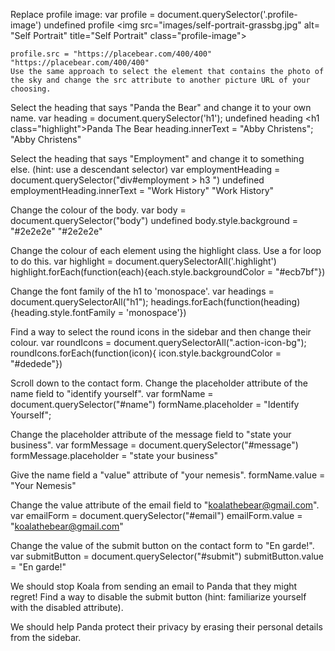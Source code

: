 Replace profile image:
    var profile = document.querySelector('.profile-image')
    undefined
    profile
    <img src=​"images/​self-portrait-grassbg.jpg" alt=​"Self Portrait" title=​"Self Portrait" class=​"profile-image">​

    profile.src = "https://placebear.com/400/400"
    "https://placebear.com/400/400"
    Use the same approach to select the element that contains the photo of the sky and change the src attribute to another picture URL of your choosing.

Select the heading that says "Panda the Bear" and change it to your own name.
    var heading = document.querySelector('h1');
    undefined
    heading
    <h1 class=​"highlight">​Panda The Bear​</h1>​
    heading.innerText = "Abby Christens";
    "Abby Christens"


Select the heading that says "Employment" and change it to something else. (hint: use a descendant selector)
    var employmentHeading = document.querySelector("div#employment > h3 ")
    undefined
    employmentHeading.innerText = "Work History"
    "Work History"


Change the colour of the body.
    var body = document.querySelector("body")
    undefined
    body.style.background = "#2e2e2e"
    "#2e2e2e"

Change the colour of each element using the highlight class. Use a for loop to do this.
    var highlight = document.querySelectorAll('.highlight')
    highlight.forEach(function(each){each.style.backgroundColor = "#ecb7bf"})

Change the font family of the h1 to 'monospace'.
    var headings = document.querySelectorAll("h1");
    headings.forEach(function(heading){heading.style.fontFamily = 'monospace'})

Find a way to select the round icons in the sidebar and then change their colour.
    var roundIcons = document.querySelectorAll(".action-icon-bg");
    roundIcons.forEach(function(icon){ icon.style.backgroundColor = "#dedede"})

Scroll down to the contact form. Change the placeholder attribute of the name field to "identify yourself".
    var formName = document.querySelector("#name")
    formName.placeholder = "Identify Yourself";

Change the placeholder attribute of the message field to "state your business".
    var formMessage = document.querySelector("#message")
    formMessage.placeholder = "state your business"

Give the name field a "value" attribute of "your nemesis".
    formName.value = "Your Nemesis"

Change the value attribute of the email field to "koalathebear@gmail.com".
    var emailForm = document.querySelector("#email")
    emailForm.value = "koalathebear@gmail.com"

Change the value of the submit button on the contact form to "En garde!".
    var submitButton = document.querySelector("#submit")
    submitButton.value = "En garde!"
    
We should stop Koala from sending an email to Panda that they might regret! Find a way to disable the submit button (hint: familiarize yourself with the disabled attribute).

We should help Panda protect their privacy by erasing their personal details from the sidebar.
